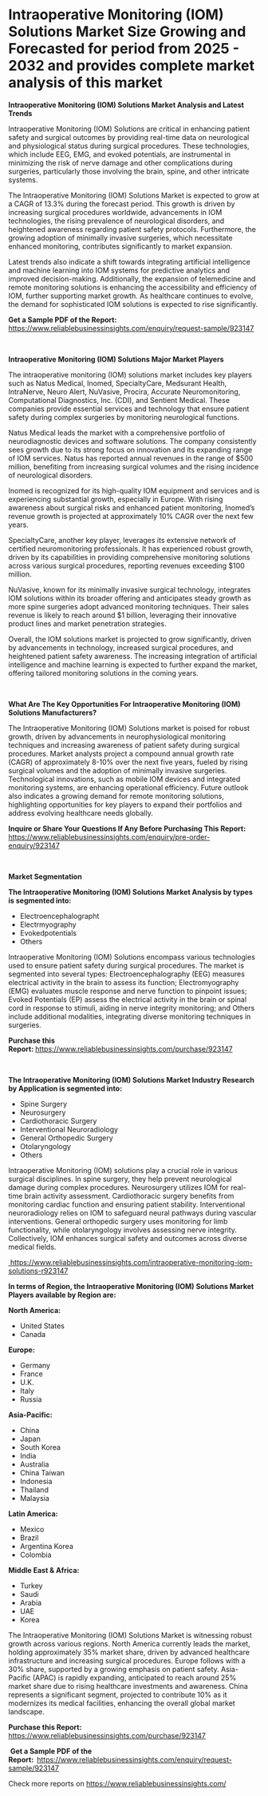 <p><h1>Intraoperative Monitoring (IOM) Solutions Market Size Growing and Forecasted for period from 2025 - 2032 and provides complete market analysis of this market</h1></p><p><strong>Intraoperative Monitoring (IOM) Solutions Market Analysis and Latest Trends</strong></p>
<p><p>Intraoperative Monitoring (IOM) Solutions are critical in enhancing patient safety and surgical outcomes by providing real-time data on neurological and physiological status during surgical procedures. These technologies, which include EEG, EMG, and evoked potentials, are instrumental in minimizing the risk of nerve damage and other complications during surgeries, particularly those involving the brain, spine, and other intricate systems.</p><p>The Intraoperative Monitoring (IOM) Solutions Market is expected to grow at a CAGR of 13.3% during the forecast period. This growth is driven by increasing surgical procedures worldwide, advancements in IOM technologies, the rising prevalence of neurological disorders, and heightened awareness regarding patient safety protocols. Furthermore, the growing adoption of minimally invasive surgeries, which necessitate enhanced monitoring, contributes significantly to market expansion. </p><p>Latest trends also indicate a shift towards integrating artificial intelligence and machine learning into IOM systems for predictive analytics and improved decision-making. Additionally, the expansion of telemedicine and remote monitoring solutions is enhancing the accessibility and efficiency of IOM, further supporting market growth. As healthcare continues to evolve, the demand for sophisticated IOM solutions is expected to rise significantly.</p></p>
<p><strong>Get a Sample PDF of the Report:&nbsp;</strong> <a href="https://www.reliablebusinessinsights.com/enquiry/request-sample/923147?utm_campaign=2279&utm_medium=2&utm_source=Github&utm_content=ia&utm_term=03032025&utm_id=intraoperative-monitoring-iom-solutions">https://www.reliablebusinessinsights.com/enquiry/request-sample/923147</a></p>
<p>&nbsp;</p>
<p><strong>Intraoperative Monitoring (IOM) Solutions Major Market Players</strong></p>
<p><p>The intraoperative monitoring (IOM) solutions market includes key players such as Natus Medical, Inomed, SpecialtyCare, Medsurant Health, IntraNerve, Neuro Alert, NuVasive, Procira, Accurate Neuromonitoring, Computational Diagnostics, Inc. (CDI), and Sentient Medical. These companies provide essential services and technology that ensure patient safety during complex surgeries by monitoring neurological functions.</p><p>Natus Medical leads the market with a comprehensive portfolio of neurodiagnostic devices and software solutions. The company consistently sees growth due to its strong focus on innovation and its expanding range of IOM services. Natus has reported annual revenues in the range of $500 million, benefiting from increasing surgical volumes and the rising incidence of neurological disorders.</p><p>Inomed is recognized for its high-quality IOM equipment and services and is experiencing substantial growth, especially in Europe. With rising awareness about surgical risks and enhanced patient monitoring, Inomed’s revenue growth is projected at approximately 10% CAGR over the next few years.</p><p>SpecialtyCare, another key player, leverages its extensive network of certified neuromonitoring professionals. It has experienced robust growth, driven by its capabilities in providing comprehensive monitoring solutions across various surgical procedures, reporting revenues exceeding $100 million.</p><p>NuVasive, known for its minimally invasive surgical technology, integrates IOM solutions within its broader offering and anticipates steady growth as more spine surgeries adopt advanced monitoring techniques. Their sales revenue is likely to reach around $1 billion, leveraging their innovative product lines and market penetration strategies.</p><p>Overall, the IOM solutions market is projected to grow significantly, driven by advancements in technology, increased surgical procedures, and heightened patient safety awareness. The increasing integration of artificial intelligence and machine learning is expected to further expand the market, offering tailored monitoring solutions in the coming years.</p></p>
<p>&nbsp;</p>
<p><strong>What Are The Key Opportunities For Intraoperative Monitoring (IOM) Solutions Manufacturers?</strong></p>
<p><p>The Intraoperative Monitoring (IOM) Solutions market is poised for robust growth, driven by advancements in neurophysiological monitoring techniques and increasing awareness of patient safety during surgical procedures. Market analysts project a compound annual growth rate (CAGR) of approximately 8-10% over the next five years, fueled by rising surgical volumes and the adoption of minimally invasive surgeries. Technological innovations, such as mobile IOM devices and integrated monitoring systems, are enhancing operational efficiency. Future outlook also indicates a growing demand for remote monitoring solutions, highlighting opportunities for key players to expand their portfolios and address evolving healthcare needs globally.</p></p>
<p><strong>Inquire or Share Your Questions If Any Before Purchasing This Report:</strong> <a href="https://www.reliablebusinessinsights.com/enquiry/pre-order-enquiry/923147?utm_campaign=2279&utm_medium=2&utm_source=Github&utm_content=ia&utm_term=03032025&utm_id=intraoperative-monitoring-iom-solutions">https://www.reliablebusinessinsights.com/enquiry/pre-order-enquiry/923147</a></p>
<p>&nbsp;</p>
<p><strong>Market Segmentation</strong></p>
<p><strong>The Intraoperative Monitoring (IOM) Solutions Market Analysis by types is segmented into:</strong></p>
<p><ul><li>Electroencephalographt</li><li>Electrmyography</li><li>Evokedpotentials</li><li>Others</li></ul></p>
<p><p>Intraoperative Monitoring (IOM) Solutions encompass various technologies used to ensure patient safety during surgical procedures. The market is segmented into several types: Electroencephalography (EEG) measures electrical activity in the brain to assess its function; Electromyography (EMG) evaluates muscle response and nerve function to pinpoint issues; Evoked Potentials (EP) assess the electrical activity in the brain or spinal cord in response to stimuli, aiding in nerve integrity monitoring; and Others include additional modalities, integrating diverse monitoring techniques in surgeries.</p></p>
<p><strong>Purchase this Report:&nbsp;</strong><a href="https://www.reliablebusinessinsights.com/purchase/923147?utm_campaign=2279&utm_medium=2&utm_source=Github&utm_content=ia&utm_term=03032025&utm_id=intraoperative-monitoring-iom-solutions">https://www.reliablebusinessinsights.com/purchase/923147</a></p>
<p>&nbsp;</p>
<p><strong>The Intraoperative Monitoring (IOM) Solutions Market Industry Research by Application is segmented into:</strong></p>
<p><ul><li>Spine Surgery</li><li>Neurosurgery</li><li>Cardiothoracic Surgery</li><li>Interventional Neuroradiology</li><li>General Orthopedic Surgery</li><li>Otolaryngology</li><li>Others</li></ul></p>
<p><p>Intraoperative Monitoring (IOM) solutions play a crucial role in various surgical disciplines. In spine surgery, they help prevent neurological damage during complex procedures. Neurosurgery utilizes IOM for real-time brain activity assessment. Cardiothoracic surgery benefits from monitoring cardiac function and ensuring patient stability. Interventional neuroradiology relies on IOM to safeguard neural pathways during vascular interventions. General orthopedic surgery uses monitoring for limb functionality, while otolaryngology involves assessing nerve integrity. Collectively, IOM enhances surgical safety and outcomes across diverse medical fields.</p></p>
<p><a href="https://www.reliablebusinessinsights.com/intraoperative-monitoring-iom-solutions-r923147?utm_campaign=2279&utm_medium=2&utm_source=Github&utm_content=ia&utm_term=03032025&utm_id=intraoperative-monitoring-iom-solutions">&nbsp;https://www.reliablebusinessinsights.com/intraoperative-monitoring-iom-solutions-r923147</a></p>
<p><strong>In terms of Region, the Intraoperative Monitoring (IOM) Solutions Market Players available by Region are:</strong></p>
<p>
    <p> <strong> North America: </strong>
        <ul>
            <li>United States</li>
            <li>Canada</li>
        </ul>
        </p> 
    <p> <strong> Europe: </strong>
        <ul>
            <li>Germany</li>
            <li>France</li>
            <li>U.K.</li>
            <li>Italy</li>
            <li>Russia</li>
        </ul>
        </p> 
    <p> <strong> Asia-Pacific: </strong>
        <ul>
            <li>China</li>
            <li>Japan</li>
            <li>South Korea</li>
            <li>India</li>
            <li>Australia</li>
            <li>China Taiwan</li>
            <li>Indonesia</li>
            <li>Thailand</li>
            <li>Malaysia</li>
        </ul>
        </p> 
    <p> <strong> Latin America: </strong>
        <ul>
            <li>Mexico</li>
            <li>Brazil</li>
            <li>Argentina Korea</li>
            <li>Colombia</li>
        </ul>
        </p> 
    <p> <strong> Middle East & Africa: </strong>
        <ul>
            <li>Turkey</li>
            <li>Saudi</li>
            <li>Arabia</li>
            <li>UAE</li>
            <li>Korea</li>
        </ul>
    </p>
    </p>
<p><p>The Intraoperative Monitoring (IOM) Solutions Market is witnessing robust growth across various regions. North America currently leads the market, holding approximately 35% market share, driven by advanced healthcare infrastructure and increasing surgical procedures. Europe follows with a 30% share, supported by a growing emphasis on patient safety. Asia-Pacific (APAC) is rapidly expanding, anticipated to reach around 25% market share due to rising healthcare investments and awareness. China represents a significant segment, projected to contribute 10% as it modernizes its medical facilities, enhancing the overall global market landscape.</p></p>
<p><strong>Purchase this Report: </strong><a href="https://www.reliablebusinessinsights.com/purchase/923147?utm_campaign=2279&utm_medium=2&utm_source=Github&utm_content=ia&utm_term=03032025&utm_id=intraoperative-monitoring-iom-solutions">https://www.reliablebusinessinsights.com/purchase/923147</a></p>
<p>&nbsp;<strong>Get a Sample PDF of the Report:&nbsp;&nbsp;</strong><a href="https://www.reliablebusinessinsights.com/enquiry/request-sample/923147?utm_campaign=2279&utm_medium=2&utm_source=Github&utm_content=ia&utm_term=03032025&utm_id=intraoperative-monitoring-iom-solutions">https://www.reliablebusinessinsights.com/enquiry/request-sample/923147</a></p>
<p><strong></strong></p>
<p>Check more reports on <a href="https://www.reliablebusinessinsights.com/?utm_campaign=2279&utm_medium=2&utm_source=Github&utm_content=ia&utm_term=03032025&utm_id=intraoperative-monitoring-iom-solutions">https://www.reliablebusinessinsights.com/</a></p>